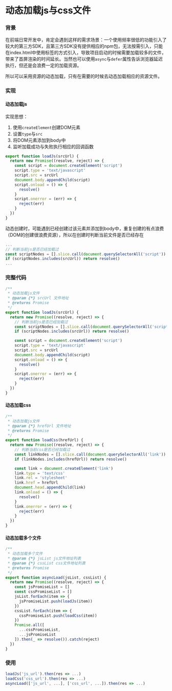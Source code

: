 # 动态加载js与css文件

###  背景

在前端日常开发中，肯定会遇到这样的需求场景：一个使用频率很低的功能引入了较大的第三方SDK，且第三方SDK没有提供相应的npm包，无法按需引入，只能在index.html中使用标签的方式引入，导致项目启动的时候需要加载较多的文件，带来了首屏渲染的时间延长。当然也可以使用`async`与`defer`属性告诉浏览器延迟执行，但还是会浪费一定的加载资源。

所以可以采用资源的动态加载，只有在需要的时候去动态加载相应的资源文件。

### 实现

#### 动态加载js

实现思想：

1. 使用`createElement`创建DOM元素
2. 设置`type`与`src`
3. 将DOM元素添加到body中
4. 监听加载成功与失败执行相应的回调函数

```js
export function loadJs(srcUrl) {
  return new Promise((resolve, reject) => {
    const script = document.createElement('script')
    script.type = 'text/javascript'
    script.src = srcUrl
    document.body.appendChild(script)
    script.onload = () => {
      resolve()
    }
    script.onerror = (err) => {
      reject(err)
    }
  })
}
```

动态创建时，可能遇到已经创建过该元素并添加到body中，重复创建的有点浪费（DOM的创建很浪费资源），所以在创建时判断当前文件是否已经存在

```js
...
// 判断当前js是否已经加载过
const scriptNodes = [].slice.call(document.querySelectorAll('script')).map(item => item.src)
if (scriptNodes.includes(srcUrl)) return resolve()
...
```

### 完整代码

```js
/**
 * 动态加载js文件
 * @param {*} srcUrl 文件地址
 * @returns Promise
 */
export function loadJs(srcUrl) {
  return new Promise((resolve, reject) => {
    // 判断当前js是否已经加载过
    const scriptNodes = [].slice.call(document.querySelectorAll('script')).map(item => item.src)
    if (scriptNodes.includes(srcUrl)) return resolve()

    const script = document.createElement('script')
    script.type = 'text/javascript'
    script.src = srcUrl
    document.body.appendChild(script)
    script.onload = () => {
      resolve()
    }
    script.onerror = (err) => {
      reject(err)
    }
  })
}
```

#### 动态加载css

```js
/**
 * 动态加载js文件
 * @param {*} hrefUrl 文件地址
 * @returns Promise
 */
export function loadCss(hrefUrl) {
  return new Promise((resolve, reject) => {
    // 判断当前css是否已经加载过
    const linkNodes = [].slice.call(document.querySelectorAll('link')).map(item => item.href)
    if (linkNodes.includes(hrefUrl)) return resolve()

    const link = document.createElement('link')
    link.type = 'text/css'
    link.rel = 'stylesheet'
    link.href = hrefUrl
    document.head.appendChild(link)
    link.onload = () => {
      resolve()
    }
    link.onerror = (err) => {
      reject(err)
    }
  })
}
```

#### 动态加载多个文件

```js
/**
 * 动态加载多个文件
 * @param {*} jsList js文件地址列表
 * @param {*} cssList css文件地址列表
 * @returns Promise
 */
export function asyncLoad(jsList, cssList) {
  return new Promise((resolve, reject) => {
    const jsPromiseList = []
    const cssPromiseList = []
    jsList.forEach(item => {
      jsPromiseList.push(loadJs(item))
    })
    cssList.forEach(item => {
      cssPromiseList.push(loadCss(item))
    })
    Promise.all([
      ...cssPromiseList,
      ...jsPromiseList
    ]).then(_ => resolve()).catch(reject)
  })
}
```

### 使用

```js
loadJs('js_url').then(res => ...)
loadCss('css_url').then(res => ...)
asyncLoad(['js_url', ...], ['css_url', ...]).then(res => ...)
```

